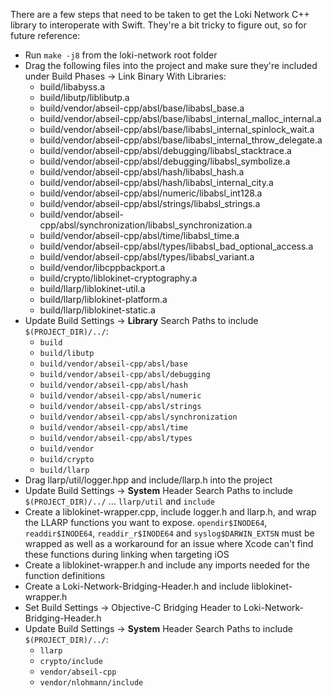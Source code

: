 There are a few steps that need to be taken to get the Loki Network C++ library to interoperate with Swift. They're a bit tricky to figure out, so for future reference:

- Run `make -j8` from the loki-network root folder
- Drag the following files into the project and make sure they're included under Build Phases → Link Binary With Libraries:
  - build/libabyss.a
  - build/libutp/liblibutp.a
  - build/vendor/abseil-cpp/absl/base/libabsl_base.a
  - build/vendor/abseil-cpp/absl/base/libabsl_internal_malloc_internal.a
  - build/vendor/abseil-cpp/absl/base/libabsl_internal_spinlock_wait.a
  - build/vendor/abseil-cpp/absl/base/libabsl_internal_throw_delegate.a
  - build/vendor/abseil-cpp/absl/debugging/libabsl_stacktrace.a
  - build/vendor/abseil-cpp/absl/debugging/libabsl_symbolize.a
  - build/vendor/abseil-cpp/absl/hash/libabsl_hash.a
  - build/vendor/abseil-cpp/absl/hash/libabsl_internal_city.a
  - build/vendor/abseil-cpp/absl/numeric/libabsl_int128.a
  - build/vendor/abseil-cpp/absl/strings/libabsl_strings.a
  - build/vendor/abseil-cpp/absl/synchronization/libabsl_synchronization.a
  - build/vendor/abseil-cpp/absl/time/libabsl_time.a
  - build/vendor/abseil-cpp/absl/types/libabsl_bad_optional_access.a
  - build/vendor/abseil-cpp/absl/types/libabsl_variant.a
  - build/vendor/libcppbackport.a
  - build/crypto/liblokinet-cryptography.a
  - build/llarp/liblokinet-util.a
  - build/llarp/liblokinet-platform.a
  - build/llarp/liblokinet-static.a
- Update Build Settings → **Library** Search Paths to include `$(PROJECT_DIR)/../`:
  - `build`
  - `build/libutp`
  - `build/vendor/abseil-cpp/absl/base`
  - `build/vendor/abseil-cpp/absl/debugging`
  - `build/vendor/abseil-cpp/absl/hash`
  - `build/vendor/abseil-cpp/absl/numeric`
  - `build/vendor/abseil-cpp/absl/strings`
  - `build/vendor/abseil-cpp/absl/synchronization`
  - `build/vendor/abseil-cpp/absl/time`
  - `build/vendor/abseil-cpp/absl/types`
  - `build/vendor`
  - `build/crypto`
  - `build/llarp`
- Drag llarp/util/logger.hpp and include/llarp.h into the project
- Update Build Settings → **System** Header Search Paths to include `$(PROJECT_DIR)/../` ... `llarp/util` and `include`
- Create a liblokinet-wrapper.cpp, include logger.h and llarp.h, and wrap the LLARP functions you want to expose. `opendir$INODE64`, `readdir$INODE64`, `readdir_r$INODE64` and `syslog$DARWIN_EXTSN` must be wrapped as well as a workaround for an issue where Xcode can't find these functions during linking when targeting iOS
- Create a liblokinet-wrapper.h and include any imports needed for the function definitions
- Create a Loki-Network-Bridging-Header.h and include liblokinet-wrapper.h
- Set Build Settings → Objective-C Bridging Header to Loki-Network-Bridging-Header.h
- Update Build Settings → **System** Header Search Paths to include `$(PROJECT_DIR)/../`:
  - `llarp`
  - `crypto/include`
  - `vendor/abseil-cpp`
  - `vendor/nlohmann/include`

